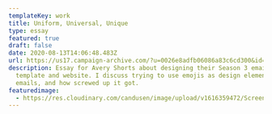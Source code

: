 ```yaml
---
templateKey: work
title: Uniform, Universal, Unique
type: essay
featured: true
draft: false
date: 2020-08-13T14:06:48.483Z
url: https://us17.campaign-archive.com/?u=0026e8adfb06086a83c6cd300&id=f8975ce0e7
description: Essay for Avery Shorts about designing their Season 3 email
  template and website. I discuss trying to use emojis as design elements in
  emails, and how screwed up it got.
featuredimage:
  - https://res.cloudinary.com/candusen/image/upload/v1616359472/Screen_Shot_2021-03-21_at_4.43.51_PM_phtqns.png
---
```


